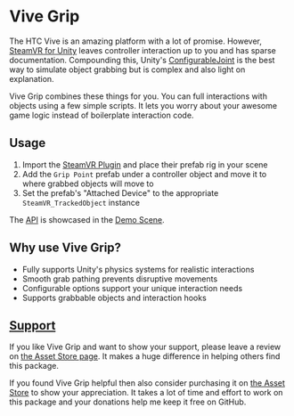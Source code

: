 # Vive Grip

The HTC Vive is an amazing platform with a lot of promise. However, [SteamVR for Unity](https://www.assetstore.unity3d.com/en/#!/content/32647) leaves controller interaction up to you and has sparse documentation. Compounding this, Unity's [ConfigurableJoint](http://docs.unity3d.com/Manual/class-ConfigurableJoint.html) is the best way to simulate object grabbing but is complex and also light on explanation.

Vive Grip combines these things for you. You can full interactions with objects using a few simple scripts. It lets you worry about your awesome game logic instead of boilerplate interaction code.

## Usage

1. Import the [SteamVR Plugin](https://www.assetstore.unity3d.com/en/#!/content/32647) and place their prefab rig in your scene
2. Add the `Grip Point` prefab under a controller object and move it to where grabbed objects will move to
3. Set the prefab's "Attached Device" to the appropriate `SteamVR_TrackedObject` instance

The [API](API.md) is showcased in the [Demo Scene]().

## Why use Vive Grip?

- Fully supports Unity's physics systems for realistic interactions
- Smooth grab pathing prevents disruptive movements
- Configurable options support your unique interaction needs
- Supports grabbable objects and interaction hooks

## [Support]()

If you like Vive Grip and want to show your support, please leave a review on [the Asset Store page](). It makes a huge difference in helping others find this package.

If you found Vive Grip helpful then also consider purchasing it on [the Asset Store]() to show your appreciation. It takes a lot of time and effort to work on this package and your donations help me keep it free on GitHub.

